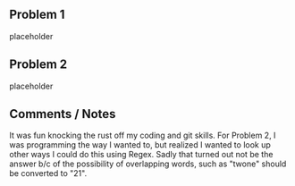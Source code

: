 ## Problem 1
placeholder

## Problem 2
placeholder

## Comments / Notes
It was fun knocking the rust off my coding and git skills. 
For Problem 2, I was programming the way I wanted to, but realized I wanted to look up other ways I could do this using Regex. Sadly that turned out not be the answer b/c of the possibility of overlapping words, such as "twone" should be converted to "21".

